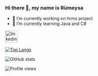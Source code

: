 ### Hi there 👋, my name is Rümeysa


- 🔭 I’m currently working on hrms project 
- 🌱 I’m currently learning Java and C# 


[<img src='https://cdn.jsdelivr.net/npm/simple-icons@3.0.1/icons/linkedin.svg' alt='linkedin' height='40'>](https://www.linkedin.com/in/rumeysacelik/)  

[![Top Langs](https://github-readme-stats.vercel.app/api/top-langs/?rümeysa-çelik-a24960206)](https://github.com/anuraghazra/github-readme-stats)

![GitHub stats](https://github-readme-stats.vercel.app/api?username=rumeysacelik&show_icons=true)  

![Profile views](https://gpvc.arturio.dev/rumeysacelik)  

